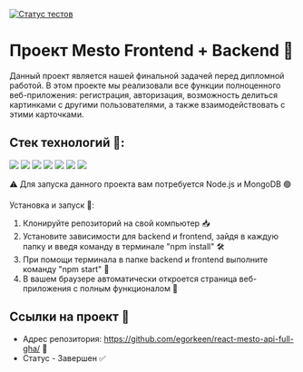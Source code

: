 [![Статус тестов](../../actions/workflows/tests.yml/badge.svg)](../../actions/workflows/tests.yml)

# Проект Mesto Frontend + Backend 📸

Данный проект является нашей финальной задачей перед дипломной работой. В этом проекте мы реализовали все функции полноценного веб-приложения: регистрация, авторизация, возможность делиться картинками с другими пользователями, а также взаимодействовать с этими карточками.

## Стек технологий 🦾:

<img src="https://img.shields.io/badge/HTML5-E34F26?style=for-the-badge&logo=html5&logoColor=white"/> <img src="https://img.shields.io/badge/CSS3-1572B6?style=for-the-badge&logo=css3&logoColor=white"/> <img src="https://img.shields.io/badge/JavaScript-F7DF1E?style=for-the-badge&logo=javascript&logoColor=white"/> <img src="https://img.shields.io/badge/React-61DAFB?style=for-the-badge&logo=react&logoColor=white"/> <img src="https://img.shields.io/badge/Node.js-339933?style=for-the-badge&logo=nodedotjs&logoColor=white"/> <img src="https://img.shields.io/badge/Express.js-000000?style=for-the-badge&logo=express&logoColor=white"/> <img src="https://img.shields.io/badge/MongoDB-47A248?style=for-the-badge&logo=mongodb&logoColor=white"/>

⚠️ Для запуска данного проекта вам потребуется Node.js и MongoDB 🟢

Установка и запуск 🚀:

1. Клонируйте репозиторий на свой компьютер 📥
2. Установите зависимости для backend и frontend, зайдя в каждую папку и введя команду в терминале "npm install" 🛠️
3. При помощи терминала в папке backend и frontend выполните команду "npm start" 🚩
4. В вашем браузере автоматически откроется страница веб-приложения с полным функционалом 🎉

## Ссылки на проект 🔗

- Адрес репозитория: https://github.com/egorkeen/react-mesto-api-full-gha/ 🧰
- Статус - Завершен ✅

